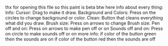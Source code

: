 thx for opening this file
so this paint is beta
btw here info about every thing:
Info:
    Cursor:
        Drag to make it draw.
    Background and Colors:
        Press on the circles to change background or color.
    Clean:
        Button that cleans everything what did you draw.
    Brush size:
        Press on arrows to change Brush size.
    Pen off and on:
        Press on arrows to make pen off or on
    Sounds off and on:
        Press on circle to make sounds off or on
            more info:
                if color of the button green then the sounds are on
                if color of the button red then the sounds are off